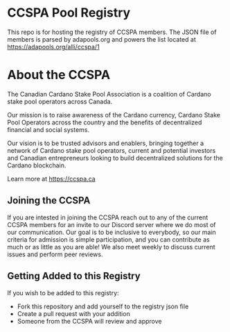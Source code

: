 # CCSPA Pool Registry
This repo is for hosting the registry of CCSPA members. The JSON file of members is parsed by adapools.org and powers the list located at https://adapools.org/alli/ccspa/1

# About the CCSPA
The Canadian Cardano Stake Pool Association is a coalition of Cardano stake pool operators across Canada.

Our mission is to raise awareness of the Cardano currency, Cardano Stake Pool Operators across the country and the benefits of decentralized financial and social systems.

Our vision is to be trusted advisors and enablers, bringing together a network of Cardano stake pool operators, current and potential investors and Canadian entrepreneurs looking to build decentralized solutions for the Cardano blockchain.

Learn more at https://ccspa.ca

## Joining the CCSPA
If you are intested in joining the CCSPA reach out to any of the current CCSPA members for an invite to our Discord server where we do most of our communication. Our goal is to be inclusive to everybody, so our main criteria for admission is simple participation, and you can contribute as much or as little as you are able! 
We also meet weekly to discuss current issues and perform peer reviews.

## Getting Added to this Registry
If you wish to be added to this registry:
* Fork this repository and add yourself to the registry json file
* Create a pull request with your addition
* Someone from the CCSPA will review and approve
